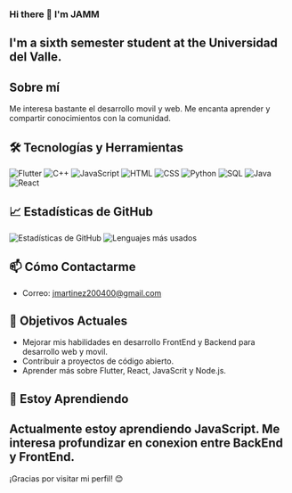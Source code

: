 ### Hi there 👋 I'm JAMM
## I'm a sixth semester student at the Universidad del Valle.

## Sobre mí

Me interesa bastante el desarrollo movil y web. Me encanta aprender y compartir conocimientos con la comunidad.

## 🛠️ Tecnologías y Herramientas

![Flutter](https://img.shields.io/badge/Flutter-02569B?style=for-the-badge&logo=flutter&logoColor=white)
![C++](https://img.shields.io/badge/C++-00599C?style=for-the-badge&logo=cplusplus&logoColor=white)
![JavaScript](https://img.shields.io/badge/JavaScript-F7DF1E?style=for-the-badge&logo=javascript&logoColor=black)
![HTML](https://img.shields.io/badge/HTML-E34F26?style=for-the-badge&logo=html5&logoColor=white)
![CSS](https://img.shields.io/badge/CSS-1572B6?style=for-the-badge&logo=css3&logoColor=white)
![Python](https://img.shields.io/badge/Python-3776AB?style=for-the-badge&logo=python&logoColor=white)
![SQL](https://img.shields.io/badge/SQL-4479A1?style=for-the-badge&logo=sql&logoColor=white)
![Java](https://img.shields.io/badge/Java-007396?style=for-the-badge&logo=java&logoColor=white)
![React](https://img.shields.io/badge/React-61DAFB?style=for-the-badge&logo=react&logoColor=black)

## 📈 Estadísticas de GitHub

![Estadísticas de GitHub](https://github-readme-stats.vercel.app/api?username=JAMM0118&show_icons=true&theme=radical)
![Lenguajes más usados](https://github-readme-stats.vercel.app/api/top-langs/?username=JAMM0118&layout=compact&theme=radical)


## 📫 Cómo Contactarme

- Correo: [jmartinez200400@gmail.com](mailto:jmartinez200400@gmail.com)

## 🎯 Objetivos Actuales

- Mejorar mis habilidades en desarrollo FrontEnd y Backend para desarrollo web y movil.
- Contribuir a proyectos de código abierto.
- Aprender más sobre Flutter, React, JavaScrit y Node.js.

## 🌱 Estoy Aprendiendo

Actualmente estoy aprendiendo JavaScript. Me interesa profundizar en conexion entre BackEnd y FrontEnd.
---
¡Gracias por visitar mi perfil! 😊
